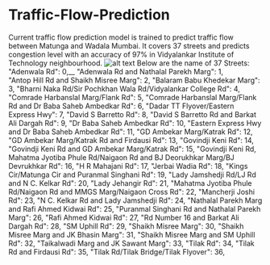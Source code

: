 # Traffic-Flow-Prediction
Current traffic flow prediction model is trained to predict traffic flow between Matunga and Wadala Mumbai. It covers 37 streets and predicts congestion level with an accuracy of 97% in Vidyalankar Institute of Technology neighbourhood.
![alt text](https://github.com/[username]/[reponame]/blob/[branch]/image.jpg?raw=true)
Below are the name of 37 Streets:
    "Adenwala Rd": 0,__
    "Adenwala Rd and Nathalal Parekh Marg": 1,<br />
    "Antop Hill Rd and Shaikh Misree Marg": 2,
    "Balaram Babu Khedekar Marg": 3,
    "Bharni Naka Rd/Sir Pochkhan Wala Rd/Vidyalankar College Rd": 4,
    "Comrade Harbanslal Marg/Flank Rd": 5,
    "Comrade Harbanslal Marg/Flank Rd and Dr Baba Saheb Ambedkar Rd": 6,
    "Dadar TT Flyover/Eastern Express Hwy": 7,
    "David S Barretto Rd": 8,
    "David S Barretto Rd and Barkat Ali Dargah Rd": 9,
    "Dr Baba Saheb Ambedkar Rd": 10,
    "Eastern Express Hwy and Dr Baba Saheb Ambedkar Rd": 11,
    "GD Ambekar Marg/Katrak Rd": 12,
    "GD Ambekar Marg/Katrak Rd and Firdausi Rd": 13,
    "Govindji Keni Rd": 14,
    "Govindji Keni Rd and GD Ambekar Marg/Katrak Rd": 15,
    "Govindji Keni Rd, Mahatma Jyotiba Phule Rd/Naigaon Rd and BJ Deorukhkar Marg/BJ Devrukhkar Rd": 16,
    "H R Mahajani Rd": 17,
    "Jerbai Wadia Rd": 18,
    "Kings Cir/Matunga Cir and Puranmal Singhani Rd": 19,
    "Lady Jamshedji Rd/LJ Rd and N C. Kelkar Rd": 20,
    "Lady Jehangir Rd": 21,
    "Mahatma Jyotiba Phule Rd/Naigaon Rd and MMGS Marg/Naigaon Cross Rd": 22,
    "Mancherji Joshi Rd": 23,
    "N C. Kelkar Rd and Lady Jamshedji Rd": 24,
    "Nathalal Parekh Marg and Rafi Ahmed Kidwai Rd": 25,
    "Puranmal Singhani Rd and Nathalal Parekh Marg": 26,
    "Rafi Ahmed Kidwai Rd": 27,
    "Rd Number 16 and Barkat Ali Dargah Rd": 28,
    "SM Uphill Rd": 29,
    "Shaikh Misree Marg": 30,
    "Shaikh Misree Marg and JK Bhasin Marg": 31,
    "Shaikh Misree Marg and SM Uphill Rd": 32,
    "Taikalwadi Marg and JK Sawant Marg": 33,
    "Tilak Rd": 34,
    "Tilak Rd and Firdausi Rd": 35,
    "Tilak Rd/Tilak Bridge/Tilak Flyover": 36,




